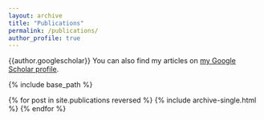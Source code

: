 ```yaml
---
layout: archive
title: "Publications"
permalink: /publications/
author_profile: true
---
```

{{author.googlescholar}}
You can also find my articles on <a href="{{author.googlescholar}}" target="_blank"><u>my Google Scholar profile</u></a>.

{% include base_path %}

{% for post in site.publications reversed %}
  {% include archive-single.html %}
{% endfor %}


